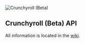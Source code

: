 ![Crunchyroll (Beta)](https://github.com/hyugogirubato/crunchyroll-beta-api/blob/main/api_banner.png?raw=true)

## Crunchyroll (Beta) API
All information is located in the [wiki](https://github.com/hyugogirubato/crunchyroll-api/wiki).

